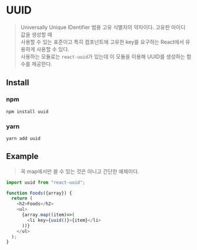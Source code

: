 # UUID
> Universally Unique IDentifier 범용 고유 식별자의 약자이다. 고유한 아이디 값을 생성할 때  
> 사용할 수 있는 표준이고 특히 컴포넌트에 고유한 key를 요구하는 React에서 유용하게 사용할 수 있다.  
> 사용하는 모듈로는 `react-uuid`가 있는데 이 모듈을 이용해 UUID를 생성하는 함수를 제공한다.

## Install

### npm
`npm install uuid`

### yarn
`yarn add uuid`

## Example
> 꼭 map에서만 쓸 수 있는 것은 아니고 간단한 예제이다.
```js
import uuid from "react-uuid";

function Foods({array}) {
  return (
    <h2>Foods</h2>
    <ul>
      {array.map((item)=>(
        <li key={uuid()}>{item}</li>
      ))}
    </ul>
  );
}
```
